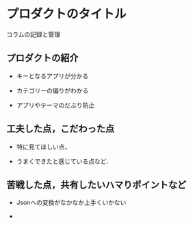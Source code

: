 # プロダクトのタイトル

コラムの記録と管理

## プロダクトの紹介

- キーとなるアプリが分かる

- カテゴリーの偏りがわかる

- アプリやテーマのだぶり防止

## 工夫した点，こだわった点

- 特に見てほしい点，

- うまくできたと感じている点など．

## 苦戦した点，共有したいハマりポイントなど

- Jsonへの変換がなかなか上手くいかない

- 